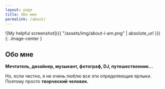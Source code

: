```yaml
---
layout: page
title: Обо мне
permalink: /about/
---
```

![My helpful screenshot]({{ "/assets/img/about-i-am.png" | absolute_url }}){: .image-center }

## Обо мне

**Мечтатель, дизайнер, музыкант, фотограф, DJ, путешественник...**

Но, если честно, я не очень люблю все эти определяющие ярлыки. Поэтому просто **творческий человек.**